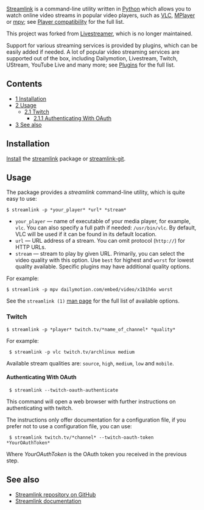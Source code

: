 [Streamlink](https://github.com/streamlink/streamlink) is a command-line utility written in [Python](/index.php/Python "Python") which allows you to watch online video streams in popular video players, such as [VLC](/index.php/VLC "VLC"), [MPlayer](/index.php/MPlayer "MPlayer") or [mpv](/index.php/Mpv "Mpv"); see [Player compatibility](https://streamlink.github.io/players.html#player-compatibility) for the full list.

This project was forked from [Livestreamer](/index.php/Livestreamer "Livestreamer"), which is no longer maintained.

Support for various streaming services is provided by plugins, which can be easily added if needed. A lot of popular video streaming services are supported out of the box, including Dailymotion, Livestream, Twitch, UStream, YouTube Live and many more; see [Plugins](https://streamlink.github.io/plugin_matrix.html) for the full list.

## Contents

*   [1 Installation](#Installation)
*   [2 Usage](#Usage)
    *   [2.1 Twitch](#Twitch)
        *   [2.1.1 Authenticating With OAuth](#Authenticating_With_OAuth)
*   [3 See also](#See_also)

## Installation

[Install](/index.php/Install "Install") the [streamlink](https://www.archlinux.org/packages/?name=streamlink) package or [streamlink-git](https://aur.archlinux.org/packages/streamlink-git/).

## Usage

The package provides a *streamlink* command-line utility, which is quite easy to use:

```
$ streamlink -p *your_player* *url* *stream*

```

*   `your_player` — name of executable of your media player, for example, `vlc`. You can also specify a full path if needed: `/usr/bin/vlc`. By default, VLC will be used if it can be found in its default location.
*   `url` — URL address of a stream. You can omit protocol (`http://`) for HTTP URLs.
*   `stream` — stream to play by given URL. Primarily, you can select the video quality with this option. Use `best` for highest and `worst` for lowest quality available. Specific plugins may have additional quality options.

For example:

```
$ streamlink -p mpv dailymotion.com/embed/video/x1b1h6o worst

```

See the `streamlink (1)` [man page](/index.php/Man_page "Man page") for the full list of available options.

### Twitch

```
$ streamlink -p *player* twitch.tv/*name_of_channel* *quality*

```

For example:

```
 $ streamlink -p vlc twitch.tv/archlinux medium

```

Available stream qualities are: `source`, `high`, `medium`, `low` and `mobile`.

#### Authenticating With OAuth

```
 $ streamlink --twitch-oauth-authenticate

```

This command will open a web browser with further instructions on authenticating with twitch.

The instructions only offer documentation for a configuration file, if you prefer not to use a configuration file, you can use:

```
 $ streamlink twitch.tv/*channel* --twitch-oauth-token *YourOAuthToken*

```

Where *YourOAuthToken* is the OAuth token you received in the previous step.

## See also

*   [Streamlink repository on GitHub](https://github.com/streamlink/streamlink)
*   [Streamlink documentation](https://streamlink.github.io/)